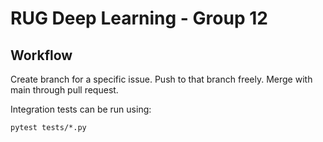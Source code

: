# RUG Deep Learning - Group 12

## Workflow
Create branch for a specific issue. Push to that branch freely. Merge with main through pull request.

Integration tests can be run using:
```
pytest tests/*.py
```
